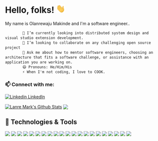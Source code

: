 # Hello, folks! <img src="wave.gif" width="30px">

My name is Olanrewaju Makinde and I'm a software engineer..

            🌱 I’m currently looking into distributed system design and visual studio extension development.
            👯 I’m looking to collaborate on any challenging open source project
            💬 Ask me about how to mentor software engineers, choosing an architecture that fits a software challenge, or assistance with an application you are working on.
            😄 Pronouns: He/Him/His
            ⚡ When I'm not coding, I love to COOK.

### 📫 Connect with me:

[![Linkedin](https://i.stack.imgur.com/gVE0j.png) LinkedIn](https://www.linkedin.com/in/lanre-mark)

<!--&nbsp;
[![GitHub](https://i.stack.imgur.com/tskMh.png) GitHub](https://github.com/)-->
<a href="https://github.com/lanre-mark">
<img align="center" alt="Lanre Mark's Github Stats" src="https://github-readme-stats.codestackr.vercel.app/api?username=lanre-mark&show_icons=true&hide_border=true&count_private=true&include_all_commits=true&theme=radical" /></a>
<a href="https://github.com/lanre-mark">
  <img align="center" src="https://github-readme-stats.anuraghazra1.vercel.app/api/top-langs/?username=lanre-mark&layout=compact&theme=radical" />
</a>

## 🔧 Technologies & Tools
![](https://img.shields.io/badge/OS-Windows-informational?style=flat&logo=windows&logoColor=white&color=blueviolet)
![](https://img.shields.io/badge/apple-macbook%20pro%202012-%23999999.svg?&logo=apple&logoColor=white&color=blueviolet)
![](https://img.shields.io/badge/OS-Ubuntu-informational?style=flat&logo=ubuntu&logoColor=white&color=blueviolet)
![](https://img.shields.io/badge/Editor-Visual_Studio_Code-informational?style=flat&logo=vscode&logoColor=white&color=blueviolet)
![](https://img.shields.io/badge/Editor-Atom-informational?style=flat&logo=atom&logoColor=white&color=blueviolet)
![](https://img.shields.io/badge/Editor-PyCharm-informational?style=flat&logo=pycharm&logoColor=white&color=blueviolet)
![](https://img.shields.io/badge/Editor-IntelliJ_IDEA-informational?style=flat&logo=intellij-idea&logoColor=white&color=blueviolet)
![](https://img.shields.io/badge/Code-JavaScript-informational?style=flat&logo=javascript&logoColor=white&color=blueviolet)
![](https://img.shields.io/badge/Code-Python-informational?style=flat&logo=python&logoColor=white&color=blueviolet)
![](https://img.shields.io/badge/Code-TypeScript-informational?style=flat&logo=javascript&logoColor=white&color=blueviolet)
![](https://img.shields.io/badge/Tools-Node.JS-informational?style=flat&logo=node.js&logoColor=white&color=blueviolet)
![](https://img.shields.io/badge/Tools-React-informational?style=flat&logo=react&logoColor=white&color=blueviolet)
![](https://img.shields.io/badge/Tools-Redux-informational?style=flat&logo=redux&logoColor=white&color=blueviolet)
![](https://img.shields.io/badge/Tools-Django-informational?style=flat&logo=django&logoColor=white&color=blueviolet)
![](https://img.shields.io/badge/Tools-Webpack-informational?style=flat&logo=webpack&logoColor=white&color=blueviolet)
![](https://img.shields.io/badge/Shell-Bash-informational?style=flat&logo=gnu-bash&logoColor=white&color=blueviolet)
![](https://img.shields.io/badge/Tools-PostgreSQL-informational?style=flat&logo=postgresql&logoColor=white&color=blueviolet)
![](https://img.shields.io/badge/Tools-MySQL-informational?style=flat&logo=mysql&logoColor=white&color=blueviolet)
![](https://img.shields.io/badge/Tools-MongoDB-informational?style=flat&logo=mongodb&logoColor=white&color=blueviolet)
![](https://img.shields.io/badge/Tools-Docker-informational?style=flat&logo=docker&logoColor=white&color=blueviolet)
![](https://img.shields.io/badge/Tools-Kubernetes-informational?style=flat&logo=kubernetes&logoColor=white&color=blueviolet)

<!-- 🤔 I’m looking for help with ...
  🔭 I’m currently working on honing
   -->
